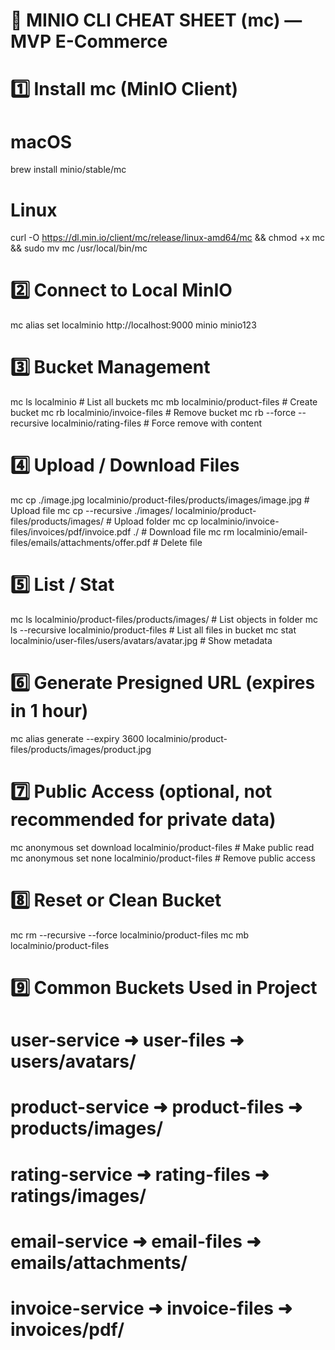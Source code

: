 # 🧾 MINIO CLI CHEAT SHEET (mc) — MVP E-Commerce

# 1️⃣ Install mc (MinIO Client)

# macOS

brew install minio/stable/mc

# Linux

curl -O https://dl.min.io/client/mc/release/linux-amd64/mc && chmod +x mc && sudo mv mc /usr/local/bin/mc

# 2️⃣ Connect to Local MinIO

mc alias set localminio http://localhost:9000 minio minio123

# 3️⃣ Bucket Management

mc ls localminio # List all buckets
mc mb localminio/product-files # Create bucket
mc rb localminio/invoice-files # Remove bucket
mc rb --force --recursive localminio/rating-files # Force remove with content

# 4️⃣ Upload / Download Files

mc cp ./image.jpg localminio/product-files/products/images/image.jpg # Upload file
mc cp --recursive ./images/ localminio/product-files/products/images/ # Upload folder
mc cp localminio/invoice-files/invoices/pdf/invoice.pdf ./ # Download file
mc rm localminio/email-files/emails/attachments/offer.pdf # Delete file

# 5️⃣ List / Stat

mc ls localminio/product-files/products/images/ # List objects in folder
mc ls --recursive localminio/product-files # List all files in bucket
mc stat localminio/user-files/users/avatars/avatar.jpg # Show metadata

# 6️⃣ Generate Presigned URL (expires in 1 hour)

mc alias generate --expiry 3600 localminio/product-files/products/images/product.jpg

# 7️⃣ Public Access (optional, not recommended for private data)

mc anonymous set download localminio/product-files # Make public read
mc anonymous set none localminio/product-files # Remove public access

# 8️⃣ Reset or Clean Bucket

mc rm --recursive --force localminio/product-files
mc mb localminio/product-files

# 9️⃣ Common Buckets Used in Project

# user-service ➜ user-files ➜ users/avatars/

# product-service ➜ product-files ➜ products/images/

# rating-service ➜ rating-files ➜ ratings/images/

# email-service ➜ email-files ➜ emails/attachments/

# invoice-service ➜ invoice-files ➜ invoices/pdf/
